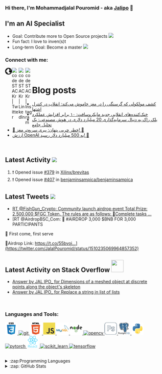 ### Hi there, I'm Mohammadjalal Pouromid - aka [Jalipo][website] 👋
## I'm an AI Specialist

 
- Goal: Contribute more to Open Source projects <img src="https://media.giphy.com/media/WUlplcMpOCEmTGBtBW/giphy.gif" width="30">
- Fun fact: I love to inven(s)t
- Long-term Goal: Become a master <img src="https://media.giphy.com/media/BMyEGC1ZzwS6W2cc5n/giphy.gif"  width="30" >

### Connect with me:

[<img align="left" alt="codeSTACKr.com" width="22px" src="https://raw.githubusercontent.com/iconic/open-iconic/master/svg/globe.svg" />][website]
[<img align="left" alt="codeSTACKr | Twitter" width="22px" src="https://cdn.jsdelivr.net/npm/simple-icons@v3/icons/twitter.svg" />][twitter]
[<img align="left" alt="codeSTACKr | LinkedIn" width="22px" src="https://cdn.jsdelivr.net/npm/simple-icons@v3/icons/linkedin.svg" />][linkedin]
[<img align="left" alt="codeSTACKr | Instagram" width="22px" src="https://cdn.jsdelivr.net/npm/simple-icons@v3/icons/instagram.svg" />][instagram]

<br />

# Blog posts
<!-- BLOG-POST-LIST:START -->
- [کشف مولکولی که گرسنگی را در مغز خاموش می‌کند: انقلاب در کنترل اشتها](https://cyberuni.ir/blog/%DA%A9%D8%B4%D9%81-%D9%85%D9%88%D9%84%DA%A9%D9%88%D9%84%DB%8C-%DA%A9%D9%87-%DA%AF%D8%B1%D8%B3%D9%86%DA%AF%DB%8C-%D8%B1%D8%A7-%D8%AF%D8%B1-%D9%85%D8%BA%D8%B2-%D8%AE%D8%A7%D9%85%D9%88%D8%B4-%D9%85%DB%8C%DA%A9%D9%86%D8%AF-%D8%A7%D9%86%D9%82%D9%84%D8%A7%D8%A8-%D8%AF%D8%B1-%DA%A9%D9%86%D8%AA%D8%B1%D9%84-%D8%A7%D8%B4%D8%AA%D9%87%D8%A7/)
- [خنک‌کننده‌های انقلابی جدید مایکروسافت: ۱۰ برابر افزایش عملکرد](https://cyberuni.ir/blog/%D8%AE%D9%86%DA%A9%DA%A9%D9%86%D9%86%D8%AF%D9%87%D9%87%D8%A7%DB%8C-%D8%A7%D9%86%D9%82%D9%84%D8%A7%D8%A8%DB%8C-%D8%AC%D8%AF%DB%8C%D8%AF-%D9%85%D8%A7%DB%8C%DA%A9%D8%B1%D9%88%D8%B3%D8%A7%D9%81%D8%AA-%DB%B1%DB%B0-%D8%A8%D8%B1%D8%A7%D8%A8%D8%B1-%D8%A7%D9%81%D8%B2%D8%A7%DB%8C%D8%B4-%D8%B9%D9%85%D9%84%DA%A9%D8%B1%D8%AF-%D9%88-%D8%AF%DA%AF%D8%B1%DA%AF%D9%88%D9%86%DB%8C-%D8%AF%D8%B1-%D9%81%D9%86%D8%A7%D9%88%D8%B1%DB%8C-%D8%AE%D9%86%DA%A9%DA%A9%D9%86%D9%86%D8%AF%D9%87/)
- [بلک راک به دنبال سرمایه‌گذاری 20 میلیارد دلاری در هوش مصنوعی: یک تحلیل جامع](https://cyberuni.ir/blog/%D8%A8%D9%84%DA%A9-%D8%B1%D8%A7%DA%A9-%D8%A8%D9%87-%D8%AF%D9%86%D8%A8%D8%A7%D9%84-%D8%B3%D8%B1%D9%85%D8%A7%DB%8C%D9%87%DA%AF%D8%B0%D8%A7%D8%B1%DB%8C-20-%D9%85%DB%8C%D9%84%DB%8C%D8%A7%D8%B1%D8%AF-%D8%AF%D9%84%D8%A7%D8%B1%DB%8C-%D8%AF%D8%B1-%D9%87%D9%88%D8%B4-%D9%85%D8%B5%D9%86%D9%88%D8%B9%DB%8C-%DB%8C%DA%A9-%D8%AA%D8%AD%D9%84%DB%8C%D9%84-%D8%AC%D8%A7%D9%85%D8%B9/)
- [🧐 خطر چربی پنهان: پیری سریع‌تر مغز! 🧠](https://cyberuni.ir/blog/%D8%AE%D8%B7%D8%B1-%DA%86%D8%B1%D8%A8%DB%8C-%D9%BE%D9%86%D9%87%D8%A7%D9%86-%D9%BE%DB%8C%D8%B1%DB%8C-%D8%B3%D8%B1%DB%8C%D8%B9%D8%AA%D8%B1-%D9%85%D8%BA%D8%B2/)
- [ارزش OpenAI به 500 میلیارد دلار رسید! 🚀](https://cyberuni.ir/blog/%D8%A7%D8%B1%D8%B2%D8%B4-openai-%D8%A8%D9%87-500-%D9%85%DB%8C%D9%84%DB%8C%D8%A7%D8%B1%D8%AF-%D8%AF%D9%84%D8%A7%D8%B1-%D8%B1%D8%B3%DB%8C%D8%AF/)
<!-- BLOG-POST-LIST:END -->


<br/>

## Latest Activity <img src="https://raw.githubusercontent.com/innng/innng/master/assets/kyubey.gif" width="80"> 
<!--START_SECTION:activity-->
1. ❗️ Opened issue [#379](https://github.com/Xilinx/brevitas/issues/379) in [Xilinx/brevitas](https://github.com/Xilinx/brevitas)
2. ❗️ Opened issue [#407](https://github.com/benjaminsampica/benjaminsampica/issues/407) in [benjaminsampica/benjaminsampica](https://github.com/benjaminsampica/benjaminsampica)
<!--END_SECTION:activity-->


## Latest Tweets <img src="https://media.giphy.com/media/26BRxIdjE82KNmVJm/giphy.gif" width="30"> 

<!-- TWITTER:START -->
- [RT @FishGun_Crypto: Community launch airdrop event
Total Prize: 2,500,000 $FGC Token. The rules are as follows:
🐡Complete tasks ...](https://twitter.com/JalalPouromid/status/1510434904487743493)
- [RT @AirdropBSC_Com: 🎁 #AIRDROP 3,000 $BNB FOR 3,000 PARTICIPANTS 

🎁 First come, first serve

🔗Airdrop Link: https://t.co/55bvoi...](https://twitter.com/JalalPouromid/status/1510235069964857352)
<!-- TWITTER:END -->

## Latest Activity on Stack Overflow  <img src="https://media.giphy.com/media/ule4vhcY1xEKQ/giphy.gif" height="40" width = '40'> 

<!-- STACKOVERFLOW:START -->
- [Answer by JAL IPO_ for Dimensions of a meshed object at discrete points along the object&#39;s skeleton](https://stackoverflow.com/questions/79000040/dimensions-of-a-meshed-object-at-discrete-points-along-the-objects-skeleton/79051975#79051975)
- [Answer by JAL IPO_ for Replace a string in list of lists](https://stackoverflow.com/questions/13781828/replace-a-string-in-list-of-lists/75055822#75055822)
<!-- STACKOVERFLOW:END -->

<br/>

  <h3 align="left">Languages and Tools:</h3>
<p align="left"> <a href="https://www.w3schools.com/css/" target="_blank"> <img src="https://raw.githubusercontent.com/devicons/devicon/master/icons/css3/css3-original-wordmark.svg" alt="css3" width="40" height="40"/> </a> <a href="https://git-scm.com/" target="_blank"> <img src="https://www.vectorlogo.zone/logos/git-scm/git-scm-icon.svg" alt="git" width="40" height="40"/> </a> <a href="https://www.w3.org/html/" target="_blank"> <img src="https://raw.githubusercontent.com/devicons/devicon/master/icons/html5/html5-original-wordmark.svg" alt="html5" width="40" height="40"/> </a> <a href="https://developer.mozilla.org/en-US/docs/Web/JavaScript" target="_blank"> <img src="https://raw.githubusercontent.com/devicons/devicon/master/icons/javascript/javascript-original.svg" alt="javascript" width="40" height="40"/> </a> <a href="https://www.mysql.com/" target="_blank"> <img src="https://raw.githubusercontent.com/devicons/devicon/master/icons/mysql/mysql-original-wordmark.svg" alt="mysql" width="40" height="40"/> </a> <a href="https://nodejs.org" target="_blank"> <img src="https://raw.githubusercontent.com/devicons/devicon/master/icons/nodejs/nodejs-original-wordmark.svg" alt="nodejs" width="40" height="40"/> </a> <a href="https://opencv.org/" target="_blank"> <img src="https://www.vectorlogo.zone/logos/opencv/opencv-icon.svg" alt="opencv" width="40" height="40"/> </a> <a href="https://www.photoshop.com/en" target="_blank"> <img src="https://raw.githubusercontent.com/devicons/devicon/master/icons/photoshop/photoshop-line.svg" alt="photoshop" width="40" height="40"/> </a> <a href="https://www.postgresql.org" target="_blank"> <img src="https://raw.githubusercontent.com/devicons/devicon/master/icons/postgresql/postgresql-original-wordmark.svg" alt="postgresql" width="40" height="40"/> </a> <a href="https://www.python.org" target="_blank"> <img src="https://raw.githubusercontent.com/devicons/devicon/master/icons/python/python-original.svg" alt="python" width="40" height="40"/> </a> <a href="https://pytorch.org/" target="_blank"> <img src="https://www.vectorlogo.zone/logos/pytorch/pytorch-icon.svg" alt="pytorch" width="40" height="40"/> </a> <a href="https://reactjs.org/" target="_blank"> <img src="https://raw.githubusercontent.com/devicons/devicon/master/icons/react/react-original-wordmark.svg" alt="react" width="40" height="40"/> </a> <a href="https://scikit-learn.org/" target="_blank"> <img src="https://upload.wikimedia.org/wikipedia/commons/0/05/Scikit_learn_logo_small.svg" alt="scikit_learn" width="40" height="40"/> </a> <a href="https://www.tensorflow.org" target="_blank"> <img src="https://www.vectorlogo.zone/logos/tensorflow/tensorflow-icon.svg" alt="tensorflow" width="40" height="40"/> </a> </p>

<br/>



<details>
  <summary>:zap:Programming Languages</summary>

  [![Top Langs](https://github-readme-stats.vercel.app/api/top-langs/?username=iamjalipo)](https://github.com/anuraghazra/github-readme-stats)

</details>

<details>
  <summary>:zap: GitHub Stats</summary>

  <img align="left" alt="jalipo" src="https://github-readme-stats.codestackr.vercel.app/api?username=iamjalipo&theme=vue&show_icons=true&hide_border=true" />

</details>




[website]: https://iamjalipo.github.io/
[twitter]: https://twitter.com/JalalPouromid
[instagram]: https://www.instagram.com/jalipo_/
[linkedin]: https://www.linkedin.com/in/mohammadjalal-pouromid-9568901b0

